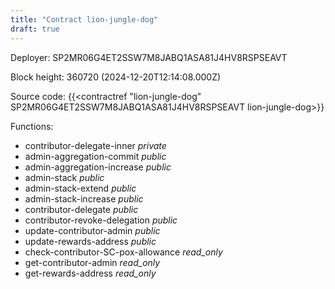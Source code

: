 ```yaml
---
title: "Contract lion-jungle-dog"
draft: true
---
```

Deployer: SP2MR06G4ET2SSW7M8JABQ1ASA81J4HV8RSPSEAVT


 



Block height: 360720 (2024-12-20T12:14:08.000Z)

Source code: {{<contractref "lion-jungle-dog" SP2MR06G4ET2SSW7M8JABQ1ASA81J4HV8RSPSEAVT lion-jungle-dog>}}

Functions:

* contributor-delegate-inner _private_
* admin-aggregation-commit _public_
* admin-aggregation-increase _public_
* admin-stack _public_
* admin-stack-extend _public_
* admin-stack-increase _public_
* contributor-delegate _public_
* contributor-revoke-delegation _public_
* update-contributor-admin _public_
* update-rewards-address _public_
* check-contributor-SC-pox-allowance _read_only_
* get-contributor-admin _read_only_
* get-rewards-address _read_only_
